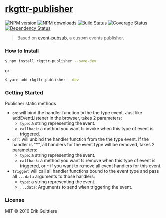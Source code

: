 # [rkgttr-publisher](https://github.com/rkgttr/rkgttr-publisher)

[![NPM version](http://img.shields.io/npm/v/rkgttr-publisher.svg?style=flat-square)](https://www.npmjs.com/package/rkgttr-publisher)
[![NPM downloads](http://img.shields.io/npm/dm/rkgttr-publisher.svg?style=flat-square)](https://www.npmjs.com/package/rkgttr-publisher)
[![Build Status](http://img.shields.io/travis/rkgttr/rkgttr-publisher/master.svg?style=flat-square)](https://travis-ci.org/rkgttr/rkgttr-publisher)
[![Coverage Status](https://img.shields.io/coveralls/rkgttr/rkgttr-publisher.svg?style=flat-square)](https://coveralls.io/rkgttr/rkgttr-publisher)
[![Dependency Status](http://img.shields.io/david/rkgttr/rkgttr-publisher.svg?style=flat-square)](https://david-dm.org/rkgttr/rkgttr-publisher)

> Based on [event-pubsub](https://www.npmjs.com/package/event-pubsub), a custom events publisher.

### How to Install

```sh
$ npm install rkgttr-publisher --save-dev
```
or

```sh
$ yarn add rkgttr-publisher --dev
```

### Getting Started

Publisher static methods

* `on`: will bind the handler function to the the type event. Just like addEventListener in the browser, takes 2 parameters:
    * `type`: a string representing the event.
    * `callback`: a method you want to invoke when this type of event is triggered.
* `off`: will unbind the handler function from the the type event. If the handler is "*", all handlers for the event type will be removed, takes 2 parameters:
    * `type`: a string representing the event.
    * `callback`: a method you want to remove when this type of event is triggered, or `*` if you want to remove all event handlers for this event.
* `trigger`: will call all handler functions bound to the event type and pass all `...data` arguments to those handlers:
    * `type`: a string representing the event.
    * `...data`: Arguments to send when triggering the event.



### License

MIT © 2016 Erik Guittiere
